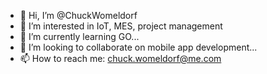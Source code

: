 - 👋 Hi, I’m @ChuckWomeldorf
- 👀 I’m interested in IoT, MES, project management
- 🌱 I’m currently learning GO...
- 💞️ I’m looking to collaborate on mobile app development...
- 📫 How to reach me: chuck.womeldorf@me.com
<!---
ChuckWomeldorf/ChuckWomeldorf is a ✨ special ✨ repository because its `README.md` (this file) appears on your GitHub profile.
You can click the Preview link to take a look at your changes.
--->
